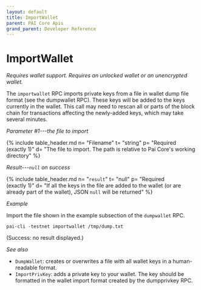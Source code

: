 ```yaml
---
layout: default
title: ImportWallet
parent: PAI Core Apis
grand_parent: Developer Reference
---
```


ImportWallet
========================

*Requires wallet support. Requires an unlocked wallet or an
unencrypted wallet.*

The `importwallet` RPC imports private keys from a file in wallet dump file format (see the dumpwallet RPC). These keys will be added to the keys currently in the wallet. This call may need to rescan all or parts of the block chain for transactions affecting the newly-added keys, which may take several minutes.

*Parameter #1---the file to import*

{% include table_header.md
  n= "Filename"
  t= "string"
  p= "Required<br>(exactly 1)"
  d= "The file to import.  The path is relative to Pai Core's working directory"
%}

*Result---`null` on success*

{% include table_header.md
  n= "`result`"
  t= "null"
  p= "Required<br>(exactly 1)"
  d= "If all the keys in the file are added to the wallet (or are already part of the wallet), JSON `null` will be returned"
%}

*Example*

Import the file shown in the example subsection of the `dumpwallet` RPC.

```
pai-cli -testnet importwallet /tmp/dump.txt
```

(Success: no result displayed.)

*See also*

* `DumpWallet`: creates or overwrites a file with all wallet keys in a human-readable format.
* `ImportPrivKey`: adds a private key to your wallet. The key should be formatted in the wallet import format created by the dumpprivkey RPC.
